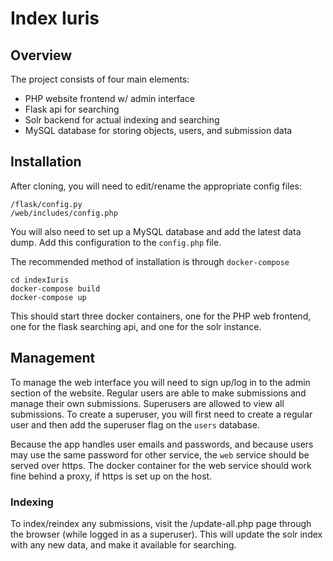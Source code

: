# Index Iuris

## Overview

The project consists of four main elements:
- PHP website frontend w/ admin interface
- Flask api for searching
- Solr backend for actual indexing and searching
- MySQL database for storing objects, users, and submission data

## Installation

After cloning, you will need to edit/rename the appropriate config files:

    /flask/config.py
    /web/includes/config.php

You will also need to set up a MySQL database and add the latest data dump. Add this configuration to the `config.php` file.

The recommended method of installation is through `docker-compose` 

    cd indexIuris
    docker-compose build
    docker-compose up

This should start three docker containers, one for the PHP web frontend, one for the flask searching api, and one for the solr instance.

## Management

To manage the web interface you will need to sign up/log in to the admin section of the website. Regular users are able to make submissions and manage their own submissions. Superusers are allowed to view all submissions. To create a superuser, you will first need to create a regular user and then add the superuser flag on the `users` database. 

Because the app handles user emails and passwords, and because users may use the same password for other service, the `web` service should be served over https. The docker container for the web service should work fine behind a proxy, if https is set up on the host.

### Indexing

To index/reindex any submissions, visit the /update-all.php page through the browser (while logged in as a superuser). This will update the solr index with any new data, and make it available for searching.